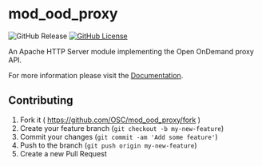 # mod_ood_proxy

![GitHub Release](https://img.shields.io/github/release/osc/mod_ood_proxy.svg)
[![GitHub License](https://img.shields.io/badge/license-MIT-green.svg)](https://opensource.org/licenses/MIT)

An Apache HTTP Server module implementing the Open OnDemand proxy API.

For more information please visit the [Documentation].

[Documentation]: https://osc.github.io/ood-documentation/master/infrastructure/mod-ood-proxy.html

## Contributing

1. Fork it ( https://github.com/OSC/mod_ood_proxy/fork )
2. Create your feature branch (`git checkout -b my-new-feature`)
3. Commit your changes (`git commit -am 'Add some feature'`)
4. Push to the branch (`git push origin my-new-feature`)
5. Create a new Pull Request
